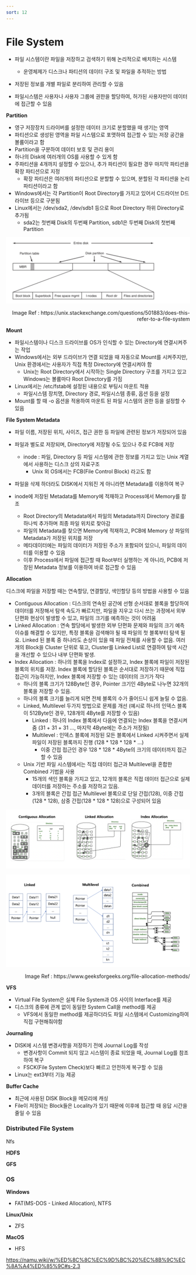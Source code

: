 ```yaml
---
sort: 12
---
```


# File System

* 파일 시스템이란 파일을 저장하고 검색하기 위해 논리적으로 배치하는 시스템
  * 운영체제가 디스크나 파티션의 데이터 구조 및 파일을 추적하는 방법


* 저장된 정보를 개별 파일로 분리하여 관리할 수 있음
* 파일시스템은 사용자나 사용자 그룹에 권한을 할당하여, 허가된 사용자만이 데이터에 접근할 수 있음

**Partition**

* 영구 저장장치 드라이버를 설정한 데이터 크기로 분할했을 때 생기는 영역
* 파티션으로 생성된 영역을 파일 시스템으로 포맷하여 접근할 수 있는 저장 공간을 볼륨이라고 함
* Partition을 구분하여 데이터 보호 및 관리 용이
* 하나의 Disk에 여러개의 OS를 사용할 수 있게 함
* 주파티션을 4개까지 설정할 수 있으나, 추가 파티션이 필요한 경우 마지막 파티션을 확장 파티션으로 지정
  * 확장 파티션은 여러개의 파티션으로 분할할 수 있으며, 분할된 각 파티션을 논리파티션이라고 함
* Windows에서는 각 Partition이 Root Directory를 가지고 있어서 C드라이브 D드라이브 등으로 구분됨
* Linux에서는 /dev/sda2, /dev/sdb1 등으로 Root Directory 하위 Directory로 추가됨
  * sda2는 첫번째 Disk의 두번째 Partition, sdb1은 두번째 Disk의 첫번째 Partition 

![Partition](./Img/Partition.png)

<div style="text-align: right">Image Ref : https://unix.stackexchange.com/questions/501883/does-this-refer-to-a-file-system </div>

**Mount**

* 파일시스템이나 디스크 드라이브를 OS가 인식할 수 있는 Directory에 연결시켜주는 작업
* Windows에서는 외부 드라이브가 연결 되었을 때 자동으로 Mount를 시켜주지만, Unix 환경에서는 사용자가 직접 특정 Directory에 연결시켜야 함
  * Unix는 Root Directory에서 시작하는 Single Directory 구조를 가지고 있고 Windows는 볼륨마다 Root Directory를 가짐
* Linux에서는 /etc/fstab에 설정된 내용으로 부팅시 마운트 적용
  * 파일시스템 장치명, Directory 경로, 파일시스템 종류, 옵션 등을 설정
* Mount를 할 때 -o 옵션을 적용하여 마운트 된 파일 시스템의 권한 등을 설정할 수 있음

**File System Metadata**

* 파일 이름, 저장된 위치, 사이즈, 접근 권한 등 파일에 관련된 정보가 저장되어 있음

* 파일과 별도로 저장되며, Directory에 저장될 수도 있으나 주로 FCB에 저장
  * inode : 파일, Directory 등 파일 시스템에 관한 정보를 가지고 있는 Unix 계열에서 사용하는 디스크 상의 자료구조
    * Unix 외 OS에서는 FCB(File Control Block) 라고도 함
* 파일을 삭제 하더라도 DISK에서 지워진 게 아니라면 Metadata를 이용하여 복구

* inode에 저장된 Metadata를 Memory에 적재하고 Process에서 Memory를 참조
  * Root Directory의 Metadata에서 파일의 Metadata까지 Directory 경로를 하나씩 추가하며 최종 파일 위치로 찾아감
  * 파일의 Metadata를 찾으면 Memory에 적재하고, PCB에 Memory 상 파일의 Metadata가 저장된 위치를 저장
  * 메타데이터에는 파일의 데이터가 저장된 주소가 포함되어 있으니, 파일의 데이터를 이용할 수 있음
  * 이후 Process에서 파일에 접근할 때 Root부터 실행하는 게 아니라, PCB에 저장된 Metadata 정보를 이용하여 바로 접근할 수 있음

**Allocation**

디스크에 파일을 저장할 때는 연속할당, 연결할당, 색인할당 등의 방법을 사용할 수 있음

* Contiguous Allocation : 디스크의 연속된 공간에 선형 순서대로 블록을 할당하여 데이터를 저장해서 탐색 속도가 빠르지만, 파일을 지우고 다시 쓰는 과정에서 외부 단편화 현상이 발생할 수 있고, 파일의 크기를 예측하는 것이 어려움
* Linked Allocation : 연속 할당에서 발생한 외부 단편화 문제와 파일의 크기 예측 이슈를 해결할 수 있지만, 특정 블록을 검색해야 될 때 파일의 첫 블록부터 탐색 필요. Linked 된 블록 중 하나라도 손상이 있을 때 파일 전체를 사용할 수 없음. 여러개의 Block을 Cluster 단위로 묶고, Cluster를 Linked List로 연결하여 탐색 시간을 개선할 수 있으나 내부 단편화 발생.
* Index Allocation : 하나의 블록을 Index로 설정하고, Index 블록에 파일이 저장된 블록의 위치를 저장. Index 블록에 할당된 블록은 순서대로 저장하기 때문에 직접 접근이 가능하지만, Index 블록에 저장할 수 있는 데이터의 크기가 작다
  * 하나의 블록 크기가 128Byte인 경우, Pointer 크기인 4Byte로 나누면 32개의 블록을 저장할 수 있음.
  * 하나의 블록 크기를 늘리게 되면 전체 블록의 수가 줄어드니 쉽게 늘릴 수 없음.
  * Linked, Multilevel 두가지 방법으로 문제를 개선 (예시로 하나의 인덱스 블록이 512Byte인 경우, 128개의 4Byte를 저장할 수 있음)
    * Linked : 하나의 Index 블록에서 다음에 연결되는 Index 블록을 연결시켜줌 (31 + 31 + 31 ...,  마지막 4Byte에는 주소가 저장됨)
    * Multilevel : 인덱스 블록에 저장된 모든 블록에서 Linked 시켜주면서 실제 파일이 저장된 블록까지 진행 (128 * 128 * 128 * ...)
      * 이중 간접 접근인 경우 128 * 128 * 4Byte의 크기의 데이터까지 접근할 수 있음
  * Unix 기반 파일 시스템에서는 직접 데이터 접근과 Multilevel을 혼합한 Combined 기법을 사용
    * 15개의 색인 블록을 가지고 있고, 12개의 블록은 직접 데이터 접근으로 실제 데이터를 저장하는 주소를 저장하고 있음.
    * 3개의 블록은 간접 접근 Multilevel 블록으로 단일 간접(128), 이중 간접(128 * 128), 삼중 간접(128 * 128 * 128)으로 구성되어 있음

![File_Allocation](./Img/File_Allocation.png)

![Index_Allocation](./Img/Index_Allocation.png)

<div style="text-align: right">Image Ref : https://www.geeksforgeeks.org/file-allocation-methods/
 </div>

**VFS**

* Virtual File System은 실제 File System과 OS 사이의 Interface를 제공
* 디스크의 종류에 관계 없이 동일한 System Call을 method를 제공
  * VFS에서 동일한 method를 제공하더라도 파일 시스템에서 Customizing하여 직접 구현해줘야함

**Journaling**

* DISK에 시스템 변경사항을 저장하기 전에 Journal Log를 작성
  * 변경사항이 Commit 되지 않고 시스템이 종료 되었을 때, Journal Log를 참조하여 복구
  * FSCK(File System Check)보다 빠르고 안전하게 복구할 수 있음
* Linux는 ext3부터 기능 제공

**Buffer Cache**

* 최근에 사용된 DISK Block을 메모리에 캐싱
* File이 저장되는 Block들은 Locality가 있기 때문에 이후에 접근할 때 응답 시간을 줄일 수 있음



### Distributed File System

Nfs

**HDFS**



**GFS**



### OS

**Windows**

* FAT(MS-DOS - Linked Allocation), NTFS

**Linux/Unix**

* ZFS

**MacOS**

* HFS

https://namu.wiki/w/%ED%8C%8C%EC%9D%BC%20%EC%8B%9C%EC%8A%A4%ED%85%9C#s-2.3
